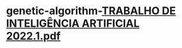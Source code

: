 # genetic-algorithm-[TRABALHO DE INTELIGÊNCIA ARTIFICIAL 2022.1.pdf](https://github.com/Carol-Annie/genetic-algorithm-/files/9115860/TRABALHO.DE.INTELIGENCIA.ARTIFICIAL.2022.1.pdf)
